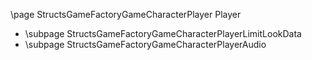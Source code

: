 \page StructsGameFactoryGameCharacterPlayer Player
- \subpage StructsGameFactoryGameCharacterPlayerLimitLookData
- \subpage StructsGameFactoryGameCharacterPlayerAudio
